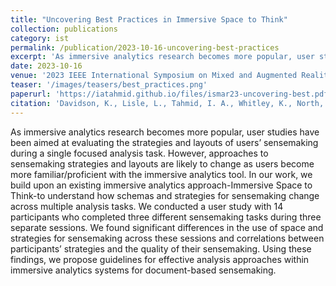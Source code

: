 ```yaml
---
title: "Uncovering Best Practices in Immersive Space to Think"
collection: publications
category: ist
permalink: /publication/2023-10-16-uncovering-best-practices
excerpt: 'As immersive analytics research becomes more popular, user studies have been aimed at evaluating the strategies and layouts of users’ sensemaking during a single focused analysis task. However, approaches to sensemaking strategies and layouts are likely to change as users become more familiar/proficient with the immersive analytics tool. In our work, we build upon an existing immersive analytics approach-Immersive Space to Think-to understand how schemas and strategies for sensemaking change across multiple analysis tasks. We conducted a user study with 14 participants who completed three different sensemaking tasks during three separate sessions. We found significant differences in the use of space and strategies for sensemaking across these sessions and correlations between participants’ strategies and the quality of their sensemaking. Using these findings, we propose guidelines for effective analysis approaches within immersive analytics systems for document-based sensemaking.'
date: 2023-10-16
venue: '2023 IEEE International Symposium on Mixed and Augmented Reality (ISMAR)'
teaser: '/images/teasers/best_practices.png'
paperurl: 'https://iatahmid.github.io/files/ismar23-uncovering-best.pdf'
citation: 'Davidson, K., Lisle, L., Tahmid, I. A., Whitley, K., North, C., & Bowman, D. A. (2023, October). <em>Uncovering Best Practices in Immersive Space to Think</em>. In 2023 IEEE International Symposium on Mixed and Augmented Reality (ISMAR) (pp. 1094-1103). IEEE.'
---
```


As immersive analytics research becomes more popular, user studies have been aimed at evaluating the strategies and layouts of users’ sensemaking during a single focused analysis task. However, approaches to sensemaking strategies and layouts are likely to change as users become more familiar/proficient with the immersive analytics tool. In our work, we build upon an existing immersive analytics approach-Immersive Space to Think-to understand how schemas and strategies for sensemaking change across multiple analysis tasks. We conducted a user study with 14 participants who completed three different sensemaking tasks during three separate sessions. We found significant differences in the use of space and strategies for sensemaking across these sessions and correlations between participants’ strategies and the quality of their sensemaking. Using these findings, we propose guidelines for effective analysis approaches within immersive analytics systems for document-based sensemaking.
